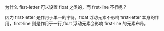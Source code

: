 为什么 first-letter 可以设置 float 之类的，而 first-line 不行呢？

因为 first-letter 是作用于单一的字符，float 浮动元素不影响 first-letter 本身的作用，first-line 则是作用于一行,float 浮动元素会影响 first-line 的元素布局。
